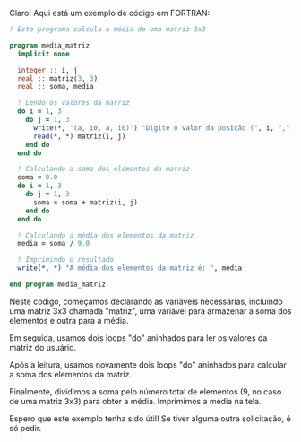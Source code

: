 Claro! Aqui está um exemplo de código em FORTRAN:

```fortran
! Este programa calcula a média de uma matriz 3x3

program media_matriz
  implicit none

  integer :: i, j
  real :: matriz(3, 3)
  real :: soma, media

  ! Lendo os valores da matriz
  do i = 1, 3
    do j = 1, 3
      write(*, '(a, i0, a, i0)') "Digite o valor da posição (", i, ",", j, "): "
      read(*, *) matriz(i, j)
    end do
  end do

  ! Calculando a soma dos elementos da matriz
  soma = 0.0
  do i = 1, 3
    do j = 1, 3
      soma = soma + matriz(i, j)
    end do
  end do

  ! Calculando a média dos elementos da matriz
  media = soma / 9.0

  ! Imprimindo o resultado
  write(*, *) "A média dos elementos da matriz é: ", media

end program media_matriz
```

Neste código, começamos declarando as variáveis necessárias, incluindo uma matriz 3x3 chamada "matriz", uma variável para armazenar a soma dos elementos e outra para a média.

Em seguida, usamos dois loops "do" aninhados para ler os valores da matriz do usuário.

Após a leitura, usamos novamente dois loops "do" aninhados para calcular a soma dos elementos da matriz.

Finalmente, dividimos a soma pelo número total de elementos (9, no caso de uma matriz 3x3) para obter a média. Imprimimos a média na tela.

Espero que este exemplo tenha sido útil! Se tiver alguma outra solicitação, é só pedir.